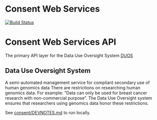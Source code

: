 Consent Web Services
====================

[![Build Status](https://travis-ci.org/DataBiosphere/consent.svg?branch=develop)](https://travis-ci.org/DataBiosphere/consent)

# Consent Web Services API

The primary API layer for the Data Use Oversight System [DUOS](https://github.com/DataBiosphere/consent-ui)

## Data Use Oversight System

A semi-automated management service for compliant secondary use of human genomics data
There are restrictions on researching human genomics data. For example: “Data can only be used for breast cancer research with non-commercial purpose”.
The Data Use Oversight system ensures that researchers using genomics data honor these restrictions.

See [consent/DEVNOTES.md](DEVNOTES.md) to run locally.
